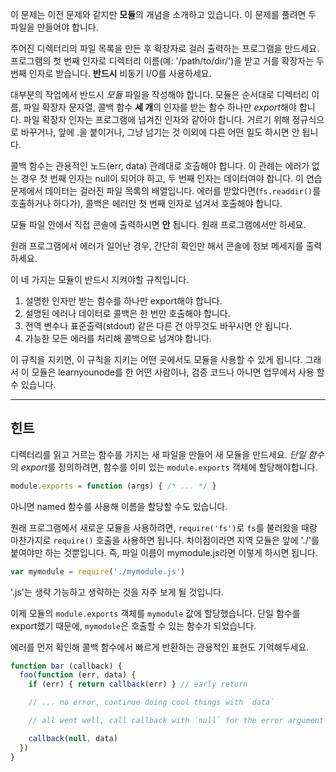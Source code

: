 이 문제는 이전 문제와 같지만 **모듈**의 개념을 소개하고 있습니다. 이 문제를 풀려면 두 파일을 만들어야 합니다.

주어진 디렉터리의 파일 목록을 만든 후 확장자로 걸러 출력하는 프로그램을 만드세요. 프로그램의 첫 번째 인자로 디렉터리 이름(예: '/path/to/dir/')을 받고 거를 확장자는 두 번째 인자로 받습니다. **반드시** 비동기 I/O를 사용하세요.

대부분의 작업에서 반드시 *모듈* 파일을 작성해야 합니다. 모듈은 순서대로 디렉터리 이름, 파일 확장자 문자열, 콜백 함수 **세 개**의 인자를 받는 함수 하나만 *export*해야 합니다. 파일 확장자 인자는 프로그램에 넘겨진 인자와 같아야 합니다. 거르기 위해 정규식으로 바꾸거나, 앞에 .을 붙이거나, 그냥 넘기는 것 이외에 다른 어떤 일도 하시면 안 됩니다.

콜백 함수는 관용적인 노드(err, data) 관례대로 호출해야 합니다. 이 관례는 에러가 없는 경우 첫 번째 인자는 null이 되어야 하고, 두 번째 인자는 데이터여야 합니다. 이 연습 문제에서 데이터는 걸러진 파일 목록의 배열입니다. 에러를 받았다면(`fs.readdir()`를 호출하거나 하다가), 콜백은 에러만 첫 번째 인자로 넘겨서 호출해야 합니다.

모듈 파일 안에서 직접 콘솔에 출력하시면 **안** 됩니다. 원래 프로그램에서만 하세요.

원래 프로그램에서 에러가 일어난 경우, 간단히 확인만 해서 콘솔에 정보 메세지를 출력하세요.

이 네 가지는 모듈이 반드시 지켜야할 규칙입니다.

1. 설명한 인자만 받는 함수를 하나만 export해야 합니다.
2. 설명된 에러나 데이터로 콜백은 한 번만 호출해야 합니다.
3. 전역 변수나 표준출력(stdout) 같은 다른 건 아무것도 바꾸시면 안 됩니다.
4. 가능한 모든 에러를 처리해 콜백으로 넘겨야 합니다.

이 규칙을 지키면, 이 규칙을 지키는 어떤 곳에서도 모듈을 사용할 수 있게 됩니다. 그래서 이 모듈은 learnyounode를 한 어떤 사람이나, 검증 코드나 아니면 업무에서 사용 할 수 있습니다.

----------------------------------------------------------------------
## 힌트

디렉터리를 읽고 거르는 함수를 가지는 새 파일을 만들어 새 모듈을 만드세요. *단일 함수*의 *export*를 정의하려면, 함수를 이미 있는 `module.exports` 객체에 할당해야합니다.

```js
module.exports = function (args) { /* ... */ }
```

아니면 named 함수를 사용해 이름을 할당할 수도 있습니다.

원래 프로그램에서 새로운 모듈을 사용하려면, `require('fs')`로 `fs`를 불러왔을 때랑 마찬가지로 `require()` 호출을 사용하면 됩니다. 차이점이라면 지역 모듈은 앞에 './'를 붙여야만 하는 것뿐입니다. 즉, 파일 이름이 mymodule.js라면 이렇게 하시면 됩니다.

```js
var mymodule = require('./mymodule.js')
```

'.js'는 생략 가능하고 생략하는 것을 자주 보게 될 것입니다.

이제 모듈의 `module.exports` 객체를 `mymodule` 값에 할당했습니다. 단일 함수를 export했기 때문에, `mymodule`은 호출할 수 있는 함수가 되었습니다.

에러를 먼저 확인해 콜백 함수에서 빠르게 반환하는 관용적인 표현도 기억해두세요.

```js
function bar (callback) {
  foo(function (err, data) {
    if (err) { return callback(err) } // early return

    // ... no error, continue doing cool things with `data`

    // all went well, call callback with `null` for the error argument

    callback(null, data)
  })
}
```
